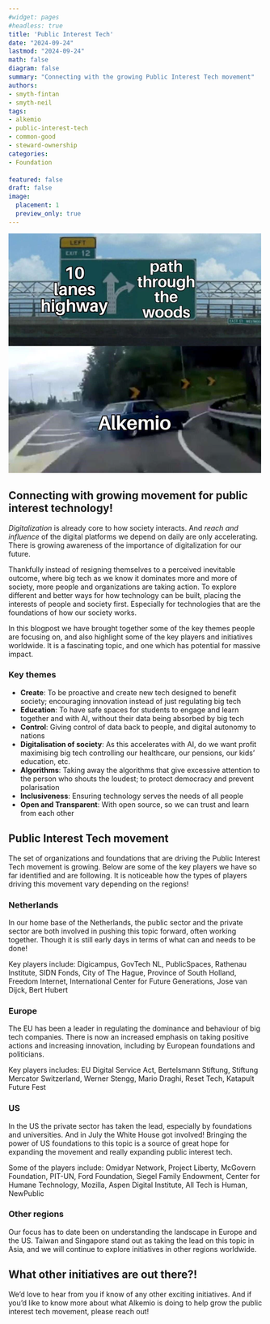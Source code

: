```yaml
---
#widget: pages
#headless: true
title: 'Public Interest Tech'
date: "2024-09-24"
lastmod: "2024-09-24"
math: false
diagram: false
summary: "Connecting with the growing Public Interest Tech movement"
authors:
- smyth-fintan
- smyth-neil
tags:
- alkemio
- public-interest-tech
- common-good
- steward-ownership
categories:
- Foundation

featured: false
draft: false
image:
  placement: 1
  preview_only: true
---
```


![](./featured.png)

## Connecting with growing movement for public interest technology!
*Digitalization* is already core to how society interacts. And *reach and influence* of the digital platforms we depend on daily are only accelerating. There is growing awareness of the importance of digitalization for our future. 


Thankfully instead of resigning themselves to a perceived inevitable outcome, where big tech as we know it dominates more and more of society, more people and organizations  are taking action. To explore different and better ways for how technology can be built, placing the interests of people and society first. Especially for technologies that are the foundations of how our society works.


In this blogpost we have brought together some of the key themes people are focusing on, and also highlight some of the key players and initiatives worldwide. It is a fascinating topic, and one which has potential for massive impact.

### **Key themes** 
* **Create**: To be proactive and create new tech designed to benefit society; encouraging innovation instead of just regulating big tech
* **Education**: To have safe spaces for students to engage and learn together and with AI, without their data being absorbed by big tech
* **Control**: Giving control of data back to people, and digital autonomy to nations
* **Digitalisation of society**: As this accelerates with AI, do we want profit maximising big tech controlling our healthcare, our pensions, our kids’ education, etc.
* **Algorithms**: Taking away the algorithms that give excessive attention to the person who shouts the loudest; to protect democracy and prevent polarisation
* **Inclusiveness**: Ensuring technology serves the needs of all people
* **Open and Transparent**: With open source, so we can trust and learn from each other 


## **Public Interest Tech movement**
The set of organizations and foundations that are driving the Public Interest Tech movement is growing. Below are some of the key players we have so far identified and are following. It is noticeable how the types of players driving this movement vary depending on the regions!


### **Netherlands**
In our home base of the Netherlands, the public sector and the private sector are both involved in pushing this topic forward, often working together. Though it is still early days in terms of what can and needs to be done! 

Key players include: Digicampus, GovTech NL, PublicSpaces, Rathenau Institute, SIDN Fonds, City of The Hague, Province of South Holland, Freedom Internet, International Center for Future Generations, Jose van Dijck, Bert Hubert


### **Europe**
The EU has been a leader in regulating the dominance and behaviour of big tech companies. There is now an increased emphasis on taking positive actions and increasing innovation, including by European foundations and politicians. 

Key players includes: EU Digital Service Act, Bertelsmann Stiftung, Stiftung Mercator Switzerland, Werner Stengg, Mario Draghi, Reset Tech, Katapult Future Fest


### **US**
In the US the private sector has taken the lead, especially by foundations and universities. And in July the White House got involved! Bringing the power of US foundations to this topic is a source of great hope for expanding the movement and really expanding public interest tech. 

Some of the players include: Omidyar Network, Project Liberty, McGovern Foundation, PIT-UN, Ford Foundation, Siegel Family Endowment, Center for Humane Technology, Mozilla, Aspen Digital Institute, All Tech is Human, NewPublic


### **Other regions**
Our focus has to date been on understanding the landscape in Europe and the US. Taiwan and Singapore stand out as taking the lead on this topic in Asia, and we will continue to explore initiatives in other regions worldwide.

## What other initiatives are out there?!
We’d love to hear from you if know of any other exciting initiatives. And if you’d like to know more about what Alkemio is doing to help grow the public interest tech movement, please reach out!

